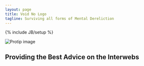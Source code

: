 ```yaml
---
layout: page
title: Void No Logo
tagline: Surviving all forms of Mental Dereliction
---
```

{% include JB/setup %}

<div class="image-frame">
  <img src="{{ ASSET_PATH }}images/protip.gif" class="img-responsive center-block" alt="Protip image">
  <h2 class="text-center">Providing the Best Advice on the Interwebs</h2>
</div>
